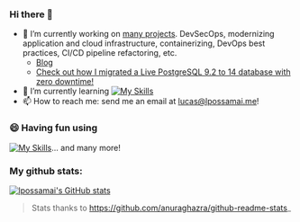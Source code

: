### Hi there 👋

<!--
**lpossamai/lpossamai** is a ✨ _special_ ✨ repository because its `README.md` (this file) appears on your GitHub profile.

Here are some ideas to get you started:

- 🔭 I’m currently working on ...
- 🌱 I’m currently learning ...
- 👯 I’m looking to collaborate on ...
- 🤔 I’m looking for help with ...
- 💬 Ask me about ...
- 📫 How to reach me: ...
- 😄 Pronouns: ...
- ⚡ Fun fact: ...
-->

- 🔭 I’m currently working on [many projects](https://www.lpossamai.me). DevSecOps, modernizing application and cloud infrastructure, containerizing, DevOps best practices, CI/CD pipeline refactoring, etc.
  - [Blog](https://medium.com/@lpossamai)
  - [Check out how I migrated a Live PostgreSQL 9.2 to 14 database with zero downtime!](https://medium.com/@lpossamai/postgresql-live-migration-from-9-2-to-14-with-bucardo-1d00be9a209b)
- 🌱 I’m currently learning [![My Skills](https://skills.thijs.gg/icons?i=py,go)](https://skills.thijs.gg)
- 📫 How to reach me: send me an email at lucas@lpossamai.me!

### 😄 Having fun using
[![My Skills](https://skillicons.dev/icons?i=aws,ansible,azure,bash,docker,dynamodb,gcp,git,github,githubactions,gitlab,grafana,go,kafka,linux,neovim,nginx,postgres,prometheus,py,redis,regex&theme=light)](https://skillicons.dev)... and many more!


### My github stats:


[![lpossamai's GitHub stats](https://github-readme-stats-lpossamai.vercel.app/api?username=lpossamai)](https://github.com/anuraghazra/github-readme-stats)
> Stats thanks to https://github.com/anuraghazra/github-readme-stats_
